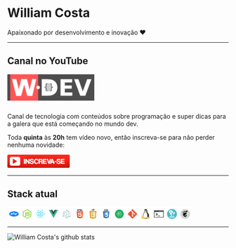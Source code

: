 # William Costa

Apaixonado por desenvolvimento e inovação ❤️

_______

## Canal no YouTube
<img height="60" style="margin-bottom:10px;" src="https://raw.githubusercontent.com/william-costa/william-costa/master/src/images/logo-wdev.png">

Canal de tecnologia com conteúdos sobre programação e super dicas para a galera que está começando no mundo dev.

Toda **quinta** às **20h** tem vídeo novo, então inscreva-se para não perder nenhuma novidade:

<a href="https://youtube.com/wdevoficial"><img height="30" src="https://raw.githubusercontent.com/william-costa/william-costa/master/src/images/subscribe-youtube.png"></a>

_______

## Stack atual

<div style="display:flex; justify-content:flex-start; align-items:center;">

  <img height="30" src="https://raw.githubusercontent.com/william-costa/william-costa/master/src/icons/php.png" title="PHP">

  <img height="30" src="https://raw.githubusercontent.com/william-costa/william-costa/master/src/icons/node.png" title="NodeJS">

  <img height="30" src="https://raw.githubusercontent.com/william-costa/william-costa/master/src/icons/react.png" title="ReactJS / React Native">

  <img height="30" src="https://raw.githubusercontent.com/william-costa/william-costa/master/src/icons/vue.png" title="VueJS">

  <img height="30" src="https://raw.githubusercontent.com/william-costa/william-costa/master/src/icons/electron.png" title="ElectronJS">

  <img height="30" src="https://raw.githubusercontent.com/william-costa/william-costa/master/src/icons/html.png" title="HTML">

  <img height="30" src="https://raw.githubusercontent.com/william-costa/william-costa/master/src/icons/js.png" title="JavaScript">

  <img height="30" src="https://raw.githubusercontent.com/william-costa/william-costa/master/src/icons/css.png" title="CSS">

  <img height="30" src="https://raw.githubusercontent.com/william-costa/william-costa/master/src/icons/atom.png" title="Atom">

  <img height="30" src="https://raw.githubusercontent.com/william-costa/william-costa/master/src/icons/git.png" title="Git">

  <img height="30" src="https://raw.githubusercontent.com/william-costa/william-costa/master/src/icons/linux.png" title="Linux <3">

  <img height="30" src="https://raw.githubusercontent.com/william-costa/william-costa/master/src/icons/shell.png" title="Shellscript <3">

  <img height="30" src="https://raw.githubusercontent.com/william-costa/william-costa/master/src/icons/popos.png" title="PopOS">

  <img height="30" src="https://raw.githubusercontent.com/william-costa/william-costa/master/src/icons/gnome.png" title="Gnome Shell">
</div>

_______

![William Costa's github stats](https://github-readme-stats.vercel.app/api?username=william-costa&show_icons=true&hide_border=true)

